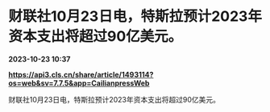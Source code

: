 # 财联社10月23日电，特斯拉预计2023年资本支出将超过90亿美元。

**2023-10-23 10:37**

**https://api3.cls.cn/share/article/1493114?os=web&sv=7.7.5&app=CailianpressWeb**

财联社10月23日电，特斯拉预计2023年资本支出将超过90亿美元。